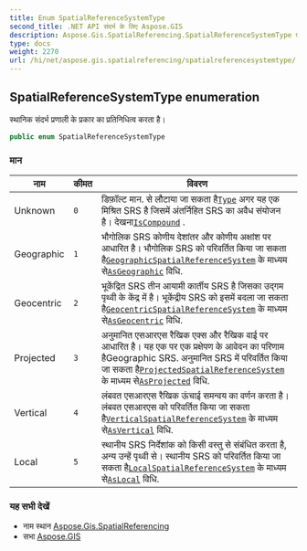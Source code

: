 ```yaml
---
title: Enum SpatialReferenceSystemType
second_title: .NET API संदर्भ के लिए Aspose.GIS
description: Aspose.Gis.SpatialReferencing.SpatialReferenceSystemType एनुम. स्थनक संदर्भ प्रणल के प्रकर क प्रतनधत्व करत है
type: docs
weight: 2270
url: /hi/net/aspose.gis.spatialreferencing/spatialreferencesystemtype/
---
```

## SpatialReferenceSystemType enumeration

स्थानिक संदर्भ प्रणाली के प्रकार का प्रतिनिधित्व करता है।

```csharp
public enum SpatialReferenceSystemType
```

### मान

| नाम | कीमत | विवरण |
| --- | --- | --- |
| Unknown | `0` | डिफ़ॉल्ट मान. से लौटाया जा सकता है[`Type`](../spatialreferencesystem/type/) अगर यह एक मिश्रित SRS है जिसमें अंतर्निहित SRS का अवैध संयोजन है। देखना[`IsCompound`](../spatialreferencesystem/iscompound/) . |
| Geographic | `1` | भौगोलिक SRS कोणीय देशांतर और कोणीय अक्षांश पर आधारित है। भौगोलिक SRS को परिवर्तित किया जा सकता है[`GeographicSpatialReferenceSystem`](../geographicspatialreferencesystem/) के माध्यम से[`AsGeographic`](../spatialreferencesystem/asgeographic/) विधि. |
| Geocentric | `2` | भूकेंद्रित SRS तीन आयामी कार्तीय SRS है जिसका उद्गम पृथ्वी के केंद्र में है। भूकेंद्रीय SRS को इसमें बदला जा सकता है[`GeocentricSpatialReferenceSystem`](../geocentricspatialreferencesystem/) के माध्यम से[`AsGeocentric`](../spatialreferencesystem/asgeocentric/) विधि. |
| Projected | `3` | अनुमानित एसआरएस रैखिक एक्स और रैखिक वाई पर आधारित है। यह एक पर एक प्रक्षेपण के आवेदन का परिणाम हैGeographic SRS. अनुमानित SRS में परिवर्तित किया जा सकता है[`ProjectedSpatialReferenceSystem`](../projectedspatialreferencesystem/) के माध्यम से[`AsProjected`](../spatialreferencesystem/asprojected/) विधि. |
| Vertical | `4` | लंबवत एसआरएस रैखिक ऊंचाई समन्वय का वर्णन करता है। लंबवत एसआरएस को परिवर्तित किया जा सकता है[`VerticalSpatialReferenceSystem`](../verticalspatialreferencesystem/) के माध्यम से[`AsVertical`](../spatialreferencesystem/asvertical/) विधि. |
| Local | `5` | स्थानीय SRS निर्देशांक को किसी वस्तु से संबंधित करता है, अन्य उन्हें पृथ्वी से। स्थानीय SRS को परिवर्तित किया जा सकता है[`LocalSpatialReferenceSystem`](../localspatialreferencesystem/) के माध्यम से[`AsLocal`](../spatialreferencesystem/aslocal/) विधि. |

### यह सभी देखें

* नाम स्थान [Aspose.Gis.SpatialReferencing](../../aspose.gis.spatialreferencing/)
* सभा [Aspose.GIS](../../)


